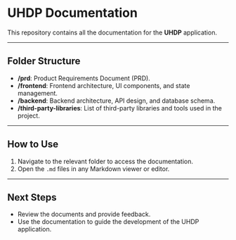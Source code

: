 # **UHDP Documentation**  

This repository contains all the documentation for the **UHDP** application.  

---

## **Folder Structure**  
- **/prd**: Product Requirements Document (PRD).  
- **/frontend**: Frontend architecture, UI components, and state management.  
- **/backend**: Backend architecture, API design, and database schema.  
- **/third-party-libraries**: List of third-party libraries and tools used in the project.  

---

## **How to Use**  
1. Navigate to the relevant folder to access the documentation.  
2. Open the `.md` files in any Markdown viewer or editor.  

---

## **Next Steps**  
- Review the documents and provide feedback.  
- Use the documentation to guide the development of the UHDP application.  